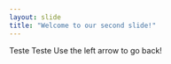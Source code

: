 ```yaml
---
layout: slide
title: "Welcome to our second slide!"
---
```

Teste Teste
Use the left arrow to go back!
